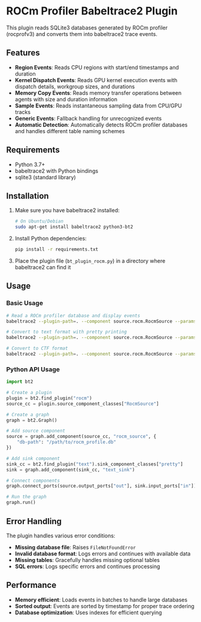 # ROCm Profiler Babeltrace2 Plugin

This plugin reads SQLite3 databases generated by ROCm profiler (rocprofv3) and converts them into babeltrace2 trace events.

## Features

- **Region Events**: Reads CPU regions with start/end timestamps and duration
- **Kernel Dispatch Events**: Reads GPU kernel execution events with dispatch details, workgroup sizes, and durations
- **Memory Copy Events**: Reads memory transfer operations between agents with size and duration information
- **Sample Events**: Reads instantaneous sampling data from CPU/GPU tracks
- **Generic Events**: Fallback handling for unrecognized events
- **Automatic Detection**: Automatically detects ROCm profiler databases and handles different table naming schemes

## Requirements

- Python 3.7+
- babeltrace2 with Python bindings
- sqlite3 (standard library)

## Installation

1. Make sure you have babeltrace2 installed:
   ```bash
   # On Ubuntu/Debian
   sudo apt-get install babeltrace2 python3-bt2
   ```

2. Install Python dependencies:
   ```bash
   pip install -r requirements.txt
   ```

3. Place the plugin file (`bt_plugin_rocm.py`) in a directory where babeltrace2 can find it

## Usage

### Basic Usage

```bash
# Read a ROCm profiler database and display events
babeltrace2 --plugin-path=. --component source.rocm.RocmSource --params='db-path="your_rocm_database.db"'

# Convert to text format with pretty printing
babeltrace2 --plugin-path=. --component source.rocm.RocmSource --params='db-path="your_rocm_database.db"' --component sink.text.pretty

# Convert to CTF format
babeltrace2 --plugin-path=. --component source.rocm.RocmSource --params='db-path="your_rocm_database.db"' --component sink.ctf.fs --params='path="output_ctf_trace"'
```

### Python API Usage

```python
import bt2

# Create a plugin
plugin = bt2.find_plugin("rocm")
source_cc = plugin.source_component_classes["RocmSource"]

# Create a graph
graph = bt2.Graph()

# Add source component
source = graph.add_component(source_cc, "rocm_source", {
    "db-path": "/path/to/rocm_profile.db"
})

# Add sink component
sink_cc = bt2.find_plugin("text").sink_component_classes["pretty"]
sink = graph.add_component(sink_cc, "text_sink")

# Connect components
graph.connect_ports(source.output_ports["out"], sink.input_ports["in"])

# Run the graph
graph.run()
```

## Error Handling

The plugin handles various error conditions:

- **Missing database file**: Raises `FileNotFoundError`
- **Invalid database format**: Logs errors and continues with available data
- **Missing tables**: Gracefully handles missing optional tables
- **SQL errors**: Logs specific errors and continues processing

## Performance

- **Memory efficient**: Loads events in batches to handle large databases
- **Sorted output**: Events are sorted by timestamp for proper trace ordering
- **Database optimization**: Uses indexes for efficient querying

